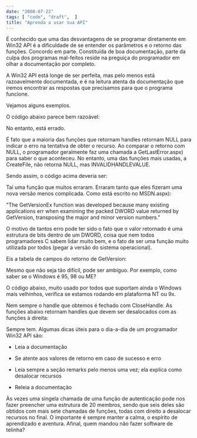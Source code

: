 ```yaml
---
date: "2008-07-22"
tags: [ "code", "draft",  ]
title: "Aprenda a usar sua API"
---
```

É conhecido que uma das desvantagens de se programar diretamente em Win32 API é a dificuldade de se entender os parâmetros e o retorno das funções. Concordo em parte. Constituída de boa documentação, parte da culpa dos programas mal-feitos reside na preguiça do programador em olhar a documentação por completo.

A Win32 API está longe de ser perfeita, mas pelo menos está razoavelmente documentada, e é na leitura atenta da documentação que iremos encontrar as respostas que precisamos para que o programa funcione.

Vejamos alguns exemplos.

O código abaixo parece bem razoável:


No entanto, está errado.

É fato que a maioria das funções que retornam handles retornam NULL para indicar o erro na tentativa de obter o recurso. Ao comparar o retorno com NULL, o programador geralmente faz uma chamada a GetLastError.aspx) para saber o que aconteceu. No entanto, uma das funções mais usadas, a CreateFile, não retorna NULL, mas INVALIDHANDLEVALUE.

Sendo assim, o código acima deveria ser:


Taí uma função que muitos erraram. Erraram tanto que eles fizeram uma nova versão menos complicada. Como está escrito no MSDN.aspx):

"The GetVersionEx function was developed because many existing applications err when examining the packed DWORD value returned by GetVersion, transposing the major and minor version numbers."

O motivo de tantos erro pode ter sido o fato que o valor retornado é uma estrutura de bits dentro de um DWORD, coisa que nem todos programadores C sabem lidar muito bem, e o fato de ser uma função muito utilizada por todos (pegar a versão do sistema operacional).

Eis a tabela de campos do retorno de GetVersion:


Mesmo que não seja tão difícil, pode ser ambíguo. Por exemplo, como saber se o Windows é 95, 98 ou ME?

O código abaixo, muito usado por todos que suportam ainda o Windows mais velhinhos, verifica se estamos rodando em plataforma NT ou 9x.


Nem sempre o handle que obtemos é fechado com CloseHandle. As funções abaixo retornam handles que devem ser desalocados com as funções à direita:


Sempre tem. Algumas dicas úteis para o dia-a-dia de um programador Win32 API são:

  * Leia a documentação

  * Se atente aos valores de retorno em caso de sucesso e erro

  * Leia sempre a seção remarks pelo menos uma vez; ela explica como desalocar recursos

  * Releia a documentação

Às vezes uma singela chamada de uma função de autenticação pode nos fazer preencher uma estrutura de 20 membros, sendo que seis deles são obtidos com mais sete chamadas de funções, todas com direito a desalocar recursos no final. O importante é sempre manter a calma, o espírito de aprendizado e aventura. Afinal, quem mandou não fazer software de telinha?

